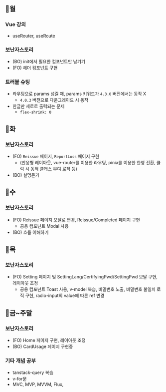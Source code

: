 ## 📌월

### Vue 강의

- useRouter, useRoute

### 보난자스토리

- (BO) init에서 필요한 컴포넌트만 남기기
- (FO) 헤더 컴포넌트 구현

### 트러블 슈팅

- 라우팅으로 params 넘길 때, params 키워드가 `4.3.0` 버전에서는 동작 X
  - `4.0.3` 버전으로 다운그레이드 시 동작
- 한글만 세로로 출력되는 문제
  - `flex-shrink: 0`

## 📌화

### 보난자스토리

- (FO) `Reissue` 페이지, `ReportLoss` 페이지 구현
  - (반응형 레이아웃, vue-router를 이용한 라우팅, pinia를 이용한 한영 전환, 클릭 시 동적 클래스 부여 로직 등)
- (BO) 설명듣기

## 📌수

### 보난자스토리

- (FO) Reissue 페이지 모달로 변경, Reissue/Completed 페이지 구현
  - 공용 컴포넌트 Modal 사용
- (BO) 흐름 이해하기

## 📌목

### 보난자스토리

- (FO) Setting 페이지 및 SettingLang/CertifyingPwd/SettingPwd 모달 구현, 레이아웃 조정
  - 공용 컴포넌트 Toast 사용, v-model 복습, 비밀번호 노출, 비밀번호 불일치 로직 구현, radio-input의 value에 따른 ref 변경

## 📌금~주말

### 보난자스토리

- (FO) Home 페이지 구현, 레이아웃 조정
- (BO) CardUsage 페이지 구현중

### 기타 개념 공부

- tanstack-query 복습
- v-for문
- MVC, MVP, MVVM, Flux,

